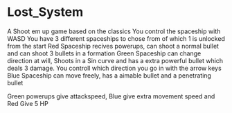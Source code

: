 # Lost_System
A Shoot em up game based on the classics
You control the spaceship with WASD
You have 3 different spaceships to chose from of which 1 is unlocked from the start
Red Spaceship recives powerups, can shoot a normal bullet and can shoot 3 bullets in a formation
Green Spaceship can change direction at will, Shoots in a Sin curve and has a extra powerful bullet which deals 3 damage. 
You controll which direction you go in with the arrow keys
Blue Spaceship can move freely, has a aimable bullet and a penetrating bullet

Green powerups give attackspeed, Blue give extra movement speed and Red Give 5 HP

